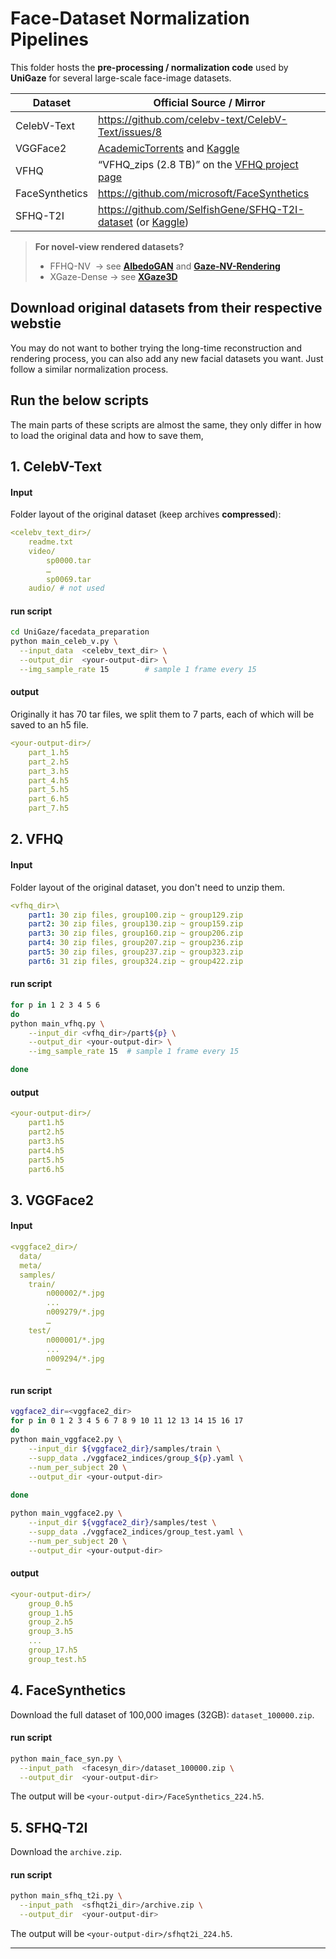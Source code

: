 # Face-Dataset Normalization Pipelines

This folder hosts the **pre-processing / normalization code** used by **UniGaze** for several large-scale face-image datasets.

| Dataset | Official Source / Mirror |
|---------|--------------------------|
| CelebV-Text | <https://github.com/celebv-text/CelebV-Text/issues/8> | 
| VGGFace2 |  [AcademicTorrents] and [Kaggle] | 
| VFHQ | “VFHQ_zips (2.8 TB)” on the [VFHQ project page] | `main_vfhq.py` 
| FaceSynthetics | <https://github.com/microsoft/FaceSynthetics> | 
| SFHQ-T2I |  <https://github.com/SelfishGene/SFHQ-T2I-dataset> (or [Kaggle]) | 

<div style="font-size:0.9em">

[AcademicTorrents]: https://academictorrents.com/details/535113b8395832f09121bc53ac85d7bc8ef6fa5b  
[Kaggle]: https://www.kaggle.com/datasets/hearfool/vggface2  
[VFHQ project page]: https://liangbinxie.github.io/projects/vfhq/  
[Kaggle]: https://www.kaggle.com/datasets/selfishgene/sfhq-t2i-synthetic-faces-from-text-2-image-models?resource=download
</div>

> **For novel-view rendered datasets?**  
> - FFHQ-NV &nbsp;→ see **[AlbedoGAN]** and **[Gaze-NV-Rendering]**  
> - XGaze-Dense → see **[XGaze3D]**

[AlbedoGAN]: https://github.com/aashishrai3799/Towards-Realistic-Generative-3D-Face-Models/
[Gaze-NV-Rendering]: https://github.com/ut-vision/Gaze-NV-Rendering  
[XGaze3D]: https://github.com/ut-vision/XGaze3D


## Download original datasets from their respective webstie
You may do not want to bother trying the long-time reconstruction and rendering process, you can also add any new facial datasets you want. 
Just follow a similar normalization process.

## Run the below scripts
The main parts of these scripts are almost the same, they only differ in how to load the original data and how to save them,


## 1. CelebV-Text
#### Input
Folder layout of the original dataset (keep archives **compressed**):
```yaml
<celebv_text_dir>/
    readme.txt
    video/
        sp0000.tar
        …
        sp0069.tar
    audio/ # not used
```
#### run script
```bash
cd UniGaze/facedata_preparation
python main_celeb_v.py \
  --input_data  <celebv_text_dir> \
  --output_dir  <your-output-dir> \
  --img_sample_rate 15        # sample 1 frame every 15
```
#### output
Originally it has 70 tar files, we split them to 7 parts, each of which will be saved to an h5 file.
```yaml
<your-output-dir>/
    part_1.h5
    part_2.h5
    part_3.h5
    part_4.h5
    part_5.h5
    part_6.h5
    part_7.h5
```


## 2. VFHQ
#### Input
Folder layout of the original dataset, you don't need to unzip them.
```yaml
<vfhq_dir>\
    part1: 30 zip files, group100.zip ~ group129.zip
    part2: 30 zip files, group130.zip ~ group159.zip
    part3: 30 zip files, group160.zip ~ group206.zip
    part4: 30 zip files, group207.zip ~ group236.zip
    part5: 30 zip files, group237.zip ~ group323.zip
    part6: 31 zip files, group324.zip ~ group422.zip
```


#### run script
```bash
for p in 1 2 3 4 5 6 
do 
python main_vfhq.py \
    --input_dir <vfhq_dir>/part${p} \
    --output_dir <your-output-dir> \
    --img_sample_rate 15  # sample 1 frame every 15

done
```
#### output
```yaml
<your-output-dir>/
    part1.h5
    part2.h5
    part3.h5
    part4.h5
    part5.h5
    part6.h5
```


## 3. VGGFace2
#### Input
```yaml
<vggface2_dir>/
  data/
  meta/
  samples/
    train/
        n000002/*.jpg
        ...
        n009279/*.jpg
        …
    test/
        n000001/*.jpg
        ...
        n009294/*.jpg
        …
```
#### run script
```bash
vggface2_dir=<vggface2_dir>
for p in 0 1 2 3 4 5 6 7 8 9 10 11 12 13 14 15 16 17
do 
python main_vggface2.py \
    --input_dir ${vggface2_dir}/samples/train \
    --supp_data ./vggface2_indices/group_${p}.yaml \
    --num_per_subject 20 \
    --output_dir <your-output-dir> 
    
done

python main_vggface2.py \
    --input_dir ${vggface2_dir}/samples/test \
    --supp_data ./vggface2_indices/group_test.yaml \
    --num_per_subject 20 \
    --output_dir <your-output-dir> 

```

#### output
```yaml
<your-output-dir>/
    group_0.h5
    group_1.h5
    group_2.h5
    group_3.h5
    ...
    group_17.h5
    group_test.h5
```


## 4. FaceSynthetics

Download the full dataset of 100,000 images (32GB): `dataset_100000.zip`.
#### run script
```bash
python main_face_syn.py \
  --input_path  <facesyn_dir>/dataset_100000.zip \
  --output_dir  <your-output-dir>
```
The output will be `<your-output-dir>/FaceSynthetics_224.h5`.

## 5. SFHQ-T2I
Download the `archive.zip`.
#### run script
```bash
python main_sfhq_t2i.py \
  --input_path  <sfhqt2i_dir>/archive.zip \
  --output_dir  <your-output-dir>
```
The output will be `<your-output-dir>/sfhqt2i_224.h5`.


---
